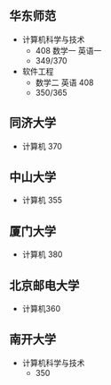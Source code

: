 ## 华东师范
- 计算机科学与技术
	- 408 数学一 英语一
	- 349/370
- 软件工程
	- 数学二 英语 408
	- 350/365
## 同济大学
- 计算机 370
## 中山大学
- 计算机 355
## 厦门大学
- 计算机 380
## 北京邮电大学
- 计算机360
## 南开大学
- 计算机科学与技术
	- 350